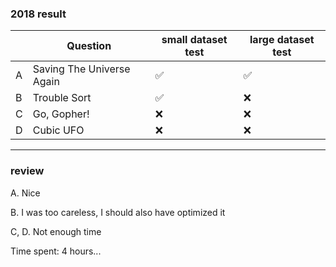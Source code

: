 ### 2018 result

| | Question | small dataset test | large dataset test
| --- | --- | --- | --- |
| A | Saving The Universe Again | ✅ | ✅ |
| B | Trouble Sort | ✅ | ❌ |
| C | Go, Gopher! | ❌ | ❌ |
| D | Cubic UFO | ❌ | ❌ |

---

### review

A. Nice

B. I was too careless, I should also have optimized it

C, D. Not enough time

Time spent: 4 hours...
